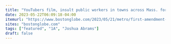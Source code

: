 ```yaml
---
title: "YouTubers film, insult public workers in towns across Mass. for self-declared ‘First Amendment audits’"
date: 2023-05-22T06:09:18-04:00
itemurl: "https://www.bostonglobe.com/2023/05/21/metro/first-amendment-audit-youtube/"
sites: "bostonglobe.com"
tags: ["featured", "1A", "Joshua Abrams"]
draft: false
---
```


